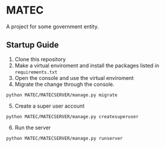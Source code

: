 # MATEC
A project for some government entity.


## Startup Guide

1. Clone this repository
2. Make a virtual enviroment and install the packages listed in `requirements.txt`
3. Open the console and use the virtual enviroment
4. Migrate the change through the console.
```
python MATEC/MATECSERVER/manage.py migrate
```
5. Create a super user account
```
python MATEC/MATECSERVER/manage.py createsuperuser
```
6. Run the server
```
python MATEC/MATECSERVER/manage.py runserver
```
